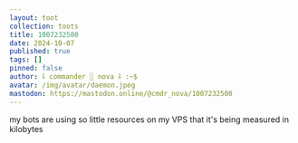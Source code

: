 ```yaml
---
layout: toot
collection: toots
title: 1007232500
date: 2024-10-07
published: true
tags: []
pinned: false
author: ⸸ commander ░ nova ⸸ :~$
avatar: /img/avatar/daemon.jpeg
mastodon: https://mastodon.online/@cmdr_nova/1007232500
---
```


my bots are using so little resources on my VPS that it's being measured in kilobytes
